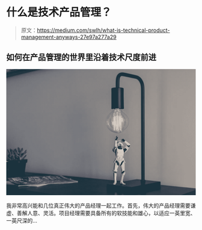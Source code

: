 # 什么是技术产品管理？

> 原文：<https://medium.com/swlh/what-is-technical-product-management-anyways-27e97a277a29>

## 如何在产品管理的世界里沿着技术尺度前进

![](img/fc9d530d6af9cfcc879ce54470f38a8f.png)

我非常高兴能和几位真正伟大的产品经理一起工作。首先，伟大的产品经理需要谦虚、善解人意、灵活。项目经理需要具备所有的软技能和雄心，以适应一英里宽、一英尺深的…